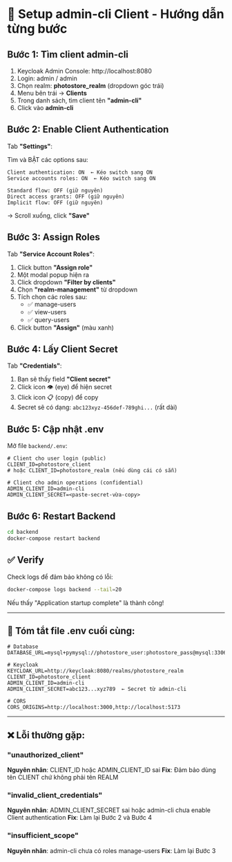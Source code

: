 # 🔧 Setup admin-cli Client - Hướng dẫn từng bước

## Bước 1: Tìm client admin-cli

1. Keycloak Admin Console: http://localhost:8080
2. Login: admin / admin
3. Chọn realm: **photostore_realm** (dropdown góc trái)
4. Menu bên trái → **Clients**
5. Trong danh sách, tìm client tên **"admin-cli"**
6. Click vào **admin-cli**

## Bước 2: Enable Client Authentication

Tab **"Settings"**:

Tìm và BẬT các options sau:

```
Client authentication: ON  ← Kéo switch sang ON
Service accounts roles: ON  ← Kéo switch sang ON

Standard flow: OFF (giữ nguyên)
Direct access grants: OFF (giữ nguyên)
Implicit flow: OFF (giữ nguyên)
```

→ Scroll xuống, click **"Save"**

## Bước 3: Assign Roles

Tab **"Service Account Roles"**:

1. Click button **"Assign role"**
2. Một modal popup hiện ra
3. Click dropdown **"Filter by clients"**
4. Chọn **"realm-management"** từ dropdown
5. Tích chọn các roles sau:
   - ✅ manage-users
   - ✅ view-users
   - ✅ query-users
6. Click button **"Assign"** (màu xanh)

## Bước 4: Lấy Client Secret

Tab **"Credentials"**:

1. Bạn sẽ thấy field **"Client secret"**
2. Click icon 👁️ (eye) để hiện secret
3. Click icon 📋 (copy) để copy
4. Secret sẽ có dạng: `abc123xyz-456def-789ghi...` (rất dài)

## Bước 5: Cập nhật .env

Mở file `backend/.env`:

```env
# Client cho user login (public)
CLIENT_ID=photostore_client
# hoặc CLIENT_ID=photostore_realm (nếu dùng cái có sẵn)

# Client cho admin operations (confidential)
ADMIN_CLIENT_ID=admin-cli
ADMIN_CLIENT_SECRET=<paste-secret-vừa-copy>
```

## Bước 6: Restart Backend

```bash
cd backend
docker-compose restart backend
```

## ✅ Verify

Check logs để đảm bảo không có lỗi:

```bash
docker-compose logs backend --tail=20
```

Nếu thấy "Application startup complete" là thành công!

---

## 🎯 Tóm tắt file .env cuối cùng:

```env
# Database
DATABASE_URL=mysql+pymysql://photostore_user:photostore_pass@mysql:3306/photostore

# Keycloak
KEYCLOAK_URL=http://keycloak:8080/realms/photostore_realm
CLIENT_ID=photostore_client
ADMIN_CLIENT_ID=admin-cli
ADMIN_CLIENT_SECRET=abc123...xyz789  ← Secret từ admin-cli

# CORS
CORS_ORIGINS=http://localhost:3000,http://localhost:5173
```

---

## ❌ Lỗi thường gặp:

### "unauthorized_client"
**Nguyên nhân**: CLIENT_ID hoặc ADMIN_CLIENT_ID sai
**Fix**: Đảm bảo dùng tên CLIENT chứ không phải tên REALM

### "invalid_client_credentials"  
**Nguyên nhân**: ADMIN_CLIENT_SECRET sai hoặc admin-cli chưa enable Client authentication
**Fix**: Làm lại Bước 2 và Bước 4

### "insufficient_scope"
**Nguyên nhân**: admin-cli chưa có roles manage-users
**Fix**: Làm lại Bước 3

